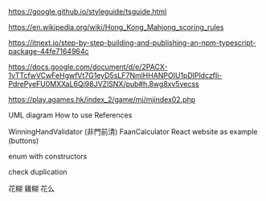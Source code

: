 https://google.github.io/styleguide/tsguide.html

https://en.wikipedia.org/wiki/Hong_Kong_Mahjong_scoring_rules

https://itnext.io/step-by-step-building-and-publishing-an-npm-typescript-package-44fe7164964c

https://docs.google.com/document/d/e/2PACX-1vTTcfwVCwFeHgwfVt7G1eyD5sLF7NmlHHANPOIU1pDlPldczfIi-PdrePyeFU0MXXaL6Qi98JVZlSNX/pub#h.8wg8xv5vecss

https://play.agames.hk/index_2/game/mj/mjindex02.php

UML diagram
How to use
References

WinningHandValidator (非門前清)
FaanCalculator
React website as example (buttons)

enum with constructors

check duplication

花糊
雞糊
花么